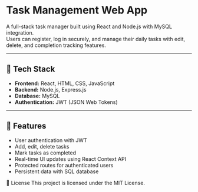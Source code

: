 # Task Management Web App

A full-stack task manager built using React and Node.js with MySQL integration.  
Users can register, log in securely, and manage their daily tasks with edit, delete, and completion tracking features.

---

## 🔧 Tech Stack

- **Frontend:** React, HTML, CSS, JavaScript
- **Backend:** Node.js, Express.js
- **Database:** MySQL
- **Authentication:** JWT (JSON Web Tokens)

---

## 🚀 Features

- User authentication with JWT
- Add, edit, delete tasks
- Mark tasks as completed
- Real-time UI updates using React Context API
- Protected routes for authenticated users
- Persistent data with SQL database

🧾 License
This project is licensed under the MIT License.